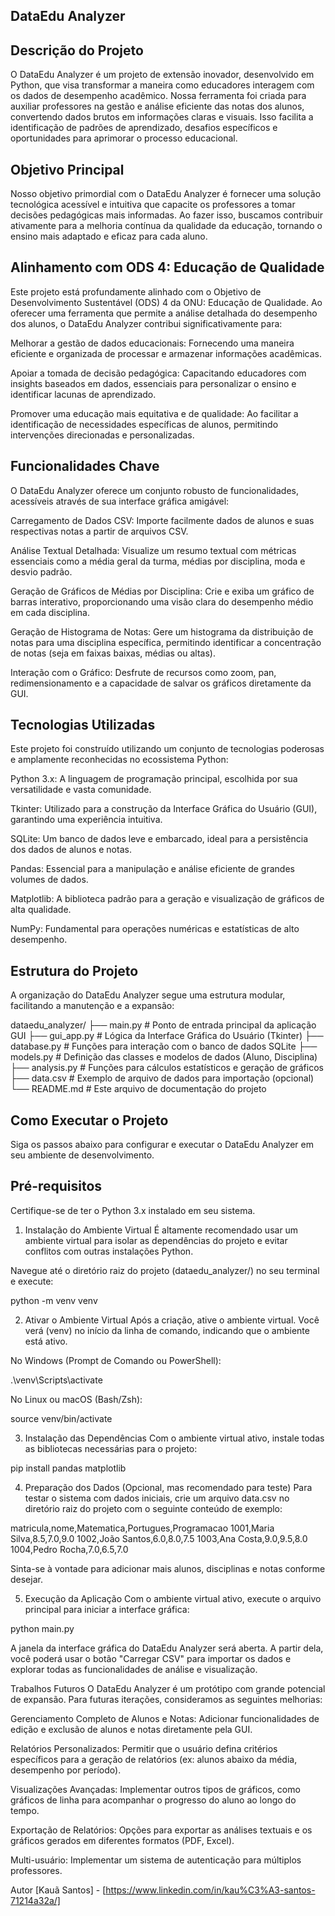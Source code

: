 ## DataEdu Analyzer

## Descrição do Projeto

O DataEdu Analyzer é um projeto de extensão inovador, desenvolvido em Python, que visa transformar a maneira como educadores interagem com os dados de desempenho acadêmico. Nossa ferramenta foi criada para auxiliar professores na gestão e análise eficiente das notas dos alunos, convertendo dados brutos em informações claras e visuais. Isso facilita a identificação de padrões de aprendizado, desafios específicos e oportunidades para aprimorar o processo educacional.

## Objetivo Principal

Nosso objetivo primordial com o DataEdu Analyzer é fornecer uma solução tecnológica acessível e intuitiva que capacite os professores a tomar decisões pedagógicas mais informadas. Ao fazer isso, buscamos contribuir ativamente para a melhoria contínua da qualidade da educação, tornando o ensino mais adaptado e eficaz para cada aluno.

## Alinhamento com ODS 4: Educação de Qualidade

Este projeto está profundamente alinhado com o Objetivo de Desenvolvimento Sustentável (ODS) 4 da ONU: Educação de Qualidade. Ao oferecer uma ferramenta que permite a análise detalhada do desempenho dos alunos, o DataEdu Analyzer contribui significativamente para:

Melhorar a gestão de dados educacionais: Fornecendo uma maneira eficiente e organizada de processar e armazenar informações acadêmicas.

Apoiar a tomada de decisão pedagógica: Capacitando educadores com insights baseados em dados, essenciais para personalizar o ensino e identificar lacunas de aprendizado.

Promover uma educação mais equitativa e de qualidade: Ao facilitar a identificação de necessidades específicas de alunos, permitindo intervenções direcionadas e personalizadas.

## Funcionalidades Chave
O DataEdu Analyzer oferece um conjunto robusto de funcionalidades, acessíveis através de sua interface gráfica amigável:

Carregamento de Dados CSV: Importe facilmente dados de alunos e suas respectivas notas a partir de arquivos CSV.

Análise Textual Detalhada: Visualize um resumo textual com métricas essenciais como a média geral da turma, médias por disciplina, moda e desvio padrão.

Geração de Gráficos de Médias por Disciplina: Crie e exiba um gráfico de barras interativo, proporcionando uma visão clara do desempenho médio em cada disciplina.

Geração de Histograma de Notas: Gere um histograma da distribuição de notas para uma disciplina específica, permitindo identificar a concentração de notas (seja em faixas baixas, médias ou altas).

Interação com o Gráfico: Desfrute de recursos como zoom, pan, redimensionamento e a capacidade de salvar os gráficos diretamente da GUI.

## Tecnologias Utilizadas
Este projeto foi construído utilizando um conjunto de tecnologias poderosas e amplamente reconhecidas no ecossistema Python:

Python 3.x: A linguagem de programação principal, escolhida por sua versatilidade e vasta comunidade.

Tkinter: Utilizado para a construção da Interface Gráfica do Usuário (GUI), garantindo uma experiência intuitiva.

SQLite: Um banco de dados leve e embarcado, ideal para a persistência dos dados de alunos e notas.

Pandas: Essencial para a manipulação e análise eficiente de grandes volumes de dados.

Matplotlib: A biblioteca padrão para a geração e visualização de gráficos de alta qualidade.

NumPy: Fundamental para operações numéricas e estatísticas de alto desempenho.

## Estrutura do Projeto
A organização do DataEdu Analyzer segue uma estrutura modular, facilitando a manutenção e a expansão:

dataedu_analyzer/
├── main.py                # Ponto de entrada principal da aplicação GUI
├── gui_app.py             # Lógica da Interface Gráfica do Usuário (Tkinter)
├── database.py            # Funções para interação com o banco de dados SQLite
├── models.py              # Definição das classes e modelos de dados (Aluno, Disciplina)
├── analysis.py            # Funções para cálculos estatísticos e geração de gráficos
├── data.csv               # Exemplo de arquivo de dados para importação (opcional)
└── README.md              # Este arquivo de documentação do projeto

## Como Executar o Projeto
Siga os passos abaixo para configurar e executar o DataEdu Analyzer em seu ambiente de desenvolvimento.

## Pré-requisitos
Certifique-se de ter o Python 3.x instalado em seu sistema.

1. Instalação do Ambiente Virtual
É altamente recomendado usar um ambiente virtual para isolar as dependências do projeto e evitar conflitos com outras instalações Python.

Navegue até o diretório raiz do projeto (dataedu_analyzer/) no seu terminal e execute:

python -m venv venv

2. Ativar o Ambiente Virtual
Após a criação, ative o ambiente virtual. Você verá (venv) no início da linha de comando, indicando que o ambiente está ativo.

No Windows (Prompt de Comando ou PowerShell):

.\venv\Scripts\activate

No Linux ou macOS (Bash/Zsh):

source venv/bin/activate

3. Instalação das Dependências
Com o ambiente virtual ativo, instale todas as bibliotecas necessárias para o projeto:

pip install pandas matplotlib

4. Preparação dos Dados (Opcional, mas recomendado para teste)
Para testar o sistema com dados iniciais, crie um arquivo data.csv no diretório raiz do projeto com o seguinte conteúdo de exemplo:

matricula,nome,Matematica,Portugues,Programacao
1001,Maria Silva,8.5,7.0,9.0
1002,João Santos,6.0,8.0,7.5
1003,Ana Costa,9.0,9.5,8.0
1004,Pedro Rocha,7.0,6.5,7.0

Sinta-se à vontade para adicionar mais alunos, disciplinas e notas conforme desejar.

5. Execução da Aplicação
Com o ambiente virtual ativo, execute o arquivo principal para iniciar a interface gráfica:

python main.py

A janela da interface gráfica do DataEdu Analyzer será aberta. A partir dela, você poderá usar o botão "Carregar CSV" para importar os dados e explorar todas as funcionalidades de análise e visualização.

Trabalhos Futuros
O DataEdu Analyzer é um protótipo com grande potencial de expansão. Para futuras iterações, consideramos as seguintes melhorias:

Gerenciamento Completo de Alunos e Notas: Adicionar funcionalidades de edição e exclusão de alunos e notas diretamente pela GUI.

Relatórios Personalizados: Permitir que o usuário defina critérios específicos para a geração de relatórios (ex: alunos abaixo da média, desempenho por período).

Visualizações Avançadas: Implementar outros tipos de gráficos, como gráficos de linha para acompanhar o progresso do aluno ao longo do tempo.

Exportação de Relatórios: Opções para exportar as análises textuais e os gráficos gerados em diferentes formatos (PDF, Excel).

Multi-usuário: Implementar um sistema de autenticação para múltiplos professores.

Autor
[Kauã Santos] - [https://www.linkedin.com/in/kau%C3%A3-santos-71214a32a/]
